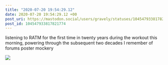 ```yaml
---
title: "2020-07-20 19:54:29.12"
date: 2020-07-20 19:54:29.12 +00
post_uri: https://mastodon.social/users/gravely/statuses/104547933817821774
post_id: 104547933817821774
---
```

listening to RATM for the first time in twenty years during the workout this morning, powering through the subsequent two decades I remember of forums poster mockery


![](/images/104547933771138797.jpg)

